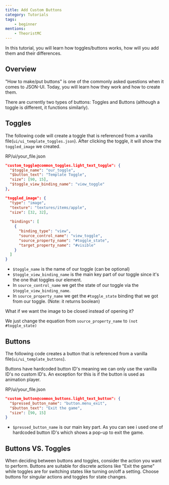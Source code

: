 ```yaml
---
title: Add Custom Buttons
category: Tutorials
tags:
    - beginner
mentions:
    - TheoristMC
---
```


In this tutorial, you will learn how toggles/buttons works, how will you add them and their differences.

## Overview

"How to make/put buttons" is one of the commonly asked questions when it comes to JSON-UI. Today, you will learn how they work and how to create them.

There are currently two types of buttons: Toggles and Buttons (although a toggle is different, it functions similarly).

## Toggles

The following code will create a toggle that is referenced from a vanilla file(`ui/ui_template_toggles.json`). After clicking the toggle, it will show the `toggled_image` we created.

<CodeHeader>RP/ui/your_file.json</CodeHeader>

```json
"custom_toggle@common_toggles.light_text_toggle": {
  "$toggle_name": "our_toggle",
  "$button_text": "Template Toggle",
  "size": [90, 15],
  "$toggle_view_binding_name": "view_toggle"
},

"toggled_image": {
  "type": "image",
  "texture": "textures/items/apple",
  "size": [32, 32],
  
  "bindings": [
    {
      "binding_type": "view",
      "source_control_name": "view_toggle",
      "source_property_name": "#toggle_state",
      "target_property_name": "#visible"
    }
  ]
}
```

-   `$toggle_name` is the name of our toggle (can be optional)
-   `$toggle_view_binding_name` is the main key part of our toggle since it's the one that toggles our element.
-   In `source_control_name` we get the state of our toggle via the `$toggle_view_binding_name`.
-   In `source_property_name` we get the `#toggle_state` binding that we got from our toggle. (Note: it returns boolean)

What if we want the image to be closed instead of opening it?

We just change the equation from `source_property_name` to `(not #toggle_state)`

## Buttons

The following code creates a button that is referenced from a vanilla file(`ui/ui_template_buttons`). 

Buttons have hardcoded button ID's meaning we can only use the vanilla ID's no custom ID's. An exception for this is if the button is used as animation player.

<CodeHeader>RP/ui/your_file.json</CodeHeader>

```json
"custom_button@common_buttons.light_text_button": {
  "$pressed_button_name": "button.menu_exit",
  "$button_text": "Exit the game",
  "size": [90, 15]
}
```

-   `$pressed_button_name` is our main key part. As you can see i used one of hardcoded button ID's which shows a pop-up to exit the game.

## Buttons VS. Toggles

When deciding between buttons and toggles, consider the action you want to perform. Buttons are suitable for discrete actions like "Exit the game" while toggles are for switching states like turning on/off a setting. Choose buttons for singular actions and toggles for state changes.
